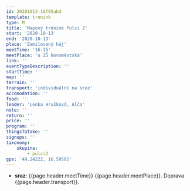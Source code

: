 ```yaml
---
id: 20201013-16f95abd
template: trenink
type: M
title: 'Mapový trénink Pulci 2'
start: '2020-10-13'
end: '2020-10-13'
place: 'Zamilovaný háj'
meetTime: '16:15'
meetPlace: 'u ZŠ Novoměstská'
link: ''
eventTypeDescription: ''
startTime: ''
map: ''
terrain: ''
transport: 'individuální na sraz'
accomodation: ''
food: ''
leader: 'Lenka Hrušková, Alča'
note: ''
return: ''
price: ''
program: ''
thingsToTake: ''
signups: ''
taxonomy:
    skupina:
        - pulci2
gps: '49.24222, 16.59585'
---
```


* **sraz**: {{page.header.meetTime}} {{page.header.meetPlace}}. Doprava {{page.header.transport}}.
